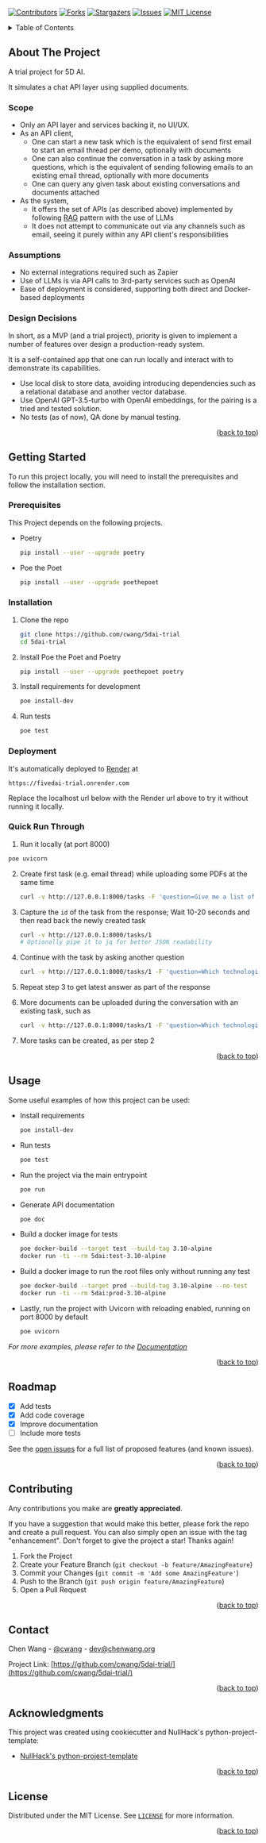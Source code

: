 <div id="top"></div>

<!-- PROJECT SHIELDS -->
<!--
*** I'm using markdown "reference style" links for readability.
*** Reference links are enclosed in brackets [ ] instead of parentheses ( ).
*** See the bottom of this document for the declaration of the reference variables
*** for contributors-url, forks-url, etc. This is an optional, concise syntax you may use.
*** https://www.markdownguide.org/basic-syntax/#reference-style-links
-->

[![Contributors][contributors-shield]][contributors-url]
[![Forks][forks-shield]][forks-url]
[![Stargazers][stars-shield]][stars-url]
[![Issues][issues-shield]][issues-url]
[![MIT License][license-shield]][license-url]

<!-- TABLE OF CONTENTS -->
<details>
  <summary>Table of Contents</summary>
  <ol>
    <li>
      <a href="#about-the-project">About The Project</a>
      <ul>
        <li>
          <a href="#scope">Scope</a>
        </li>
        <li>
          <a href="#assumptions">Assumptions</a>
        </li>
        <li>
          <a href="#design-decisions">Design Decisions</a>
        </li>
      </ul>
    </li>
    <li>
      <a href="#getting-started">Getting Started</a>
      <ul>
        <li><a href="#prerequisites">Prerequisites</a></li>
        <li><a href="#installation">Installation</a></li>
        <li><a href="#deployment">Deployment</a></li>
        <li><a href="#quick-run-through">Quick Run Through</a></li>
      </ul>
    </li>
    <li><a href="#usage">Usage</a></li>
    <li><a href="#roadmap">Roadmap</a></li>
    <li><a href="#contributing">Contributing</a></li>
    <li><a href="#license">License</a></li>
    <li><a href="#contact">Contact</a></li>
    <li><a href="#acknowledgments">Acknowledgments</a></li>
  </ol>
</details>

<!-- ABOUT THE PROJECT -->

## About The Project

A trial project for 5D AI.

It simulates a chat API layer using supplied documents.

### Scope

- Only an API layer and services backing it, no UI/UX.
- As an API client,
  - One can start a new task which is the equivalent of send first email to start an email thread per demo, optionally with documents
  - One can also continue the conversation in a task by asking more questions, which is the equivalent of sending following emails to an existing email thread, optionally with more documents
  - One can query any given task about existing conversations and documents attached
- As the system,
  - It offers the set of APIs (as described above) implemented by following [RAG](https://eugeneyan.com/writing/llm-patterns/#retrieval-augmented-generation-to-add-knowledge) pattern with the use of LLMs
  - It does not attempt to communicate out via any channels such as email, seeing it purely within any API client's responsibilities

### Assumptions

- No external integrations required such as Zapier
- Use of LLMs is via API calls to 3rd-party services such as OpenAI
- Ease of deployment is considered, supporting both direct and Docker-based deployments

### Design Decisions

In short, as a MVP (and a trial project), priority is given to implement a number of features over design a production-ready system.

It is a self-contained app that one can run locally and interact with to demonstrate its capabilities.

- Use local disk to store data, avoiding introducing dependencies such as a relational database and another vector database.
- Use OpenAI GPT-3.5-turbo with OpenAI embeddings, for the pairing is a tried and tested solution.
- No tests (as of now), QA done by manual testing.

<p align="right">(<a href="#top">back to top</a>)</p>

<!-- GETTING STARTED -->

## Getting Started

To run this project locally, you will need to install the prerequisites and follow the installation section.

### Prerequisites

This Project depends on the following projects.

- Poetry

  ```sh
  pip install --user --upgrade poetry
  ```

- Poe the Poet
  ```sh
  pip install --user --upgrade poethepoet
  ```

### Installation

1. Clone the repo
   ```sh
   git clone https://github.com/cwang/5dai-trial
   cd 5dai-trial
   ```
2. Install Poe the Poet and Poetry
   ```sh
   pip install --user --upgrade poethepoet poetry
   ```
3. Install requirements for development
   ```sh
   poe install-dev
   ```
4. Run tests
   ```sh
   poe test
   ```

### Deployment

It's automatically deployed to [Render](render.com) at

`https://fivedai-trial.onrender.com`

Replace the localhost url below with the Render url above to try it without running it locally.

### Quick Run Through

1. Run it locally (at port 8000)

```sh
poe uvicorn
```

2. Create first task (e.g. email thread) while uploading some PDFs at the same time

   ```sh
   curl -v http://127.0.0.1:8000/tasks -F 'question=Give me a list of the new technologies mentioned in the docs?' -F 'files=@misc/tr_technology_radar_vol_2_en.pdf'  -F 'files=@misc/tr_technology_radar_vol_1_en.pdf'
   ```

3. Capture the `id` of the task from the response; Wait 10-20 seconds and then read back the newly created task

   ```sh
   curl -v http://127.0.0.1:8000/tasks/1
   # Optionally pipe it to jq for better JSON readability
   ```

4. Continue with the task by asking another question

   ```sh
   curl -v http://127.0.0.1:8000/tasks/1 -F 'question=Which technologies in the list has been mention in both docs?'
   ```

5. Repeat step 3 to get latest answer as part of the response

6. More documents can be uploaded during the conversation with an existing task, such as

   ```sh
   curl -v http://127.0.0.1:8000/tasks/1 -F 'question=Which technologies are mentioned in all docs?' -F 'files=@misc/tr_technology_radar_vol_8_en.pdf'
   ```

7. More tasks can be created, as per step 2

<p align="right">(<a href="#top">back to top</a>)</p>

<!-- USAGE EXAMPLES -->

## Usage

Some useful examples of how this project can be used:

- Install requirements

  ```sh
  poe install-dev
  ```

- Run tests

  ```sh
  poe test
  ```

- Run the project via the main entrypoint

  ```sh
  poe run
  ```

- Generate API documentation

  ```sh
  poe doc
  ```

- Build a docker image for tests

  ```sh
  poe docker-build --target test --build-tag 3.10-alpine
  docker run -ti --rm 5dai:test-3.10-alpine
  ```

- Build a docker image to run the root files only without running any test

  ```sh
  poe docker-build --target prod --build-tag 3.10-alpine --no-test
  docker run -ti --rm 5dai:prod-3.10-alpine
  ```

- Lastly, run the project with Uvicorn with reloading enabled, running on port 8000 by default

  ```sh
  poe uvicorn
  ```

_For more examples, please refer to the [Documentation](https://cwang.github.io/5dai-trial/readme.html)_

<p align="right">(<a href="#top">back to top</a>)</p>

<!-- ROADMAP -->

## Roadmap

- [x] Add tests
- [x] Add code coverage
- [x] Improve documentation
- [ ] Include more tests

See the [open issues](https://github.com/cwang/fastapi-poetry-starter/issues) for a full list of proposed features (and known issues).

<p align="right">(<a href="#top">back to top</a>)</p>

<!-- CONTRIBUTING -->

## Contributing

Any contributions you make are **greatly appreciated**.

If you have a suggestion that would make this better, please fork the repo and create a pull request. You can also simply open an issue with the tag "enhancement".
Don't forget to give the project a star! Thanks again!

1. Fork the Project
2. Create your Feature Branch (`git checkout -b feature/AmazingFeature`)
3. Commit your Changes (`git commit -m 'Add some AmazingFeature'`)
4. Push to the Branch (`git push origin feature/AmazingFeature`)
5. Open a Pull Request

<p align="right">(<a href="#top">back to top</a>)</p>

<!-- CONTACT -->

## Contact

Chen Wang - [@cwang](https://github.com/cwang) - dev@chenwang.org

Project Link: [https://github.com/cwang/5dai-trial/](https://github.com/cwang/5dai-trial/)

<p align="right">(<a href="#top">back to top</a>)</p>

<!-- ACKNOWLEDGMENTS -->

## Acknowledgments

This project was created using cookiecutter and NullHack's python-project-template:

- [NullHack's python-project-template](https://github.com/nullhack/python-project-template/)

<p align="right">(<a href="#top">back to top</a>)</p>

<!-- LICENSE -->

## License

Distributed under the MIT License. See [`LICENSE`](https://github.com/cwang/fastapi-poetry-starter/blob/main/LICENSE) for more information.

<p align="right">(<a href="#top">back to top</a>)</p>

<!-- MARKDOWN LINKS & IMAGES -->
<!-- https://www.markdownguide.org/basic-syntax/#reference-style-links -->

[contributors-shield]: https://img.shields.io/github/contributors/cwang/fastapi-poetry-starter.svg?style=for-the-badge
[contributors-url]: https://github.com/cwang/fastapi-poetry-starter/graphs/contributors
[forks-shield]: https://img.shields.io/github/forks/cwang/fastapi-poetry-starter.svg?style=for-the-badge
[forks-url]: https://github.com/cwang/fastapi-poetry-starter/network/members
[stars-shield]: https://img.shields.io/github/stars/cwang/fastapi-poetry-starter.svg?style=for-the-badge
[stars-url]: https://github.com/cwang/fastapi-poetry-starter/stargazers
[issues-shield]: https://img.shields.io/github/issues/cwang/fastapi-poetry-starter.svg?style=for-the-badge
[issues-url]: https://github.com/cwang/fastapi-poetry-starter/issues
[license-shield]: https://img.shields.io/badge/license-MIT-green?style=for-the-badge
[license-url]: https://github.com/cwang/fastapi-poetry-starter/blob/main/LICENSE
